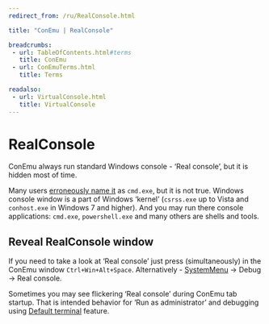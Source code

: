 ```yaml
---
redirect_from: /ru/RealConsole.html

title: "ConEmu | RealConsole"

breadcrumbs:
 - url: TableOfContents.html#terms
   title: ConEmu
 - url: ConEmuTerms.html
   title: Terms

readalso:
 - url: VirtualConsole.html
   title: VirtualConsole
---
```


# RealConsole

ConEmu always run standard Windows console - ‘Real console’,
but it is hidden most of time.

Many users [erroneously name it](Delusions.html#delusion-2) as `cmd.exe`,
but it is not true. Windows console window is a part of Windows ‘kernel’
(`csrss.exe` up to Vista and `conhost.exe` in Windows 7 and higher).
And you may run there console applications:
`cmd.exe`, `powershell.exe` and many others are shells and tools.


<h2 id="show-real-console">
Reveal RealConsole window
</h2>

If you need to take a look at ‘Real console’ just press (simultaneously)
in the ConEmu window `Ctrl+Win+Alt+Space`.
Alternatively - [SystemMenu](SystemMenu.html) -> Debug -> Real console.

Sometimes you may see flickering ‘Real console’ during ConEmu tab startup.
That is intended behavior for ‘Run as administrator’ and debugging using
[Default terminal](DefaultTerminal.html) feature.
